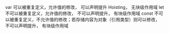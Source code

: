 var 可以被重复定义，允许值的修改， 可以声明提升 Hoisting， 无块级作用域
let 不可以被重复定义，允许值的修改， 不可以声明提升， 有块级作用域
const 不可以被重复定义，不允许值的修改；若存储内容为对象（引用类型）则可以修改， 不可以声明提升， 有块级作用域